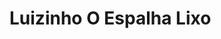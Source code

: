 # Luizinho O Espalha Lixo

![<Luizinho O Espalha Lixo>](https://mir-s3-cdn-cf.behance.net/project_modules/disp/ed1ba136991775.573121d79c3f1.jpg)

